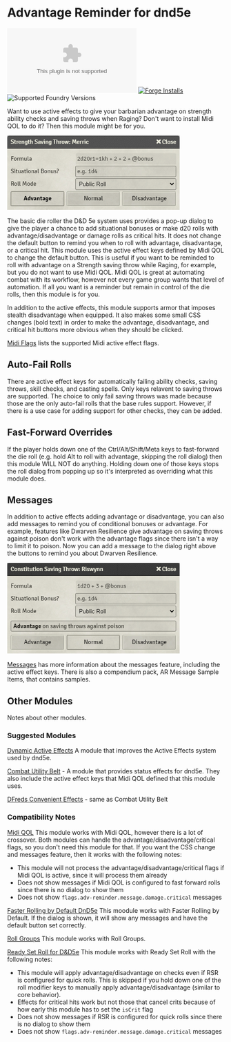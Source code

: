 # Advantage Reminder for dnd5e

![GitHub release (latest by date and asset)](https://img.shields.io/github/downloads/kaelad02/adv-reminder/latest/module.zip)
[![Forge Installs](https://img.shields.io/badge/dynamic/json?label=Forge%20Installs&query=package.installs&suffix=%25&url=https%3A%2F%2Fforge-vtt.com%2Fapi%2Fbazaar%2Fpackage%2Fadv-reminder&colorB=4aa94a)](https://forge-vtt.com/bazaar#package=adv-reminder)
![Supported Foundry Versions](https://img.shields.io/endpoint?url=https://foundryshields.com/version?url=https://github.com/kaelad02/adv-reminder/releases/latest/download/module.json)

Want to use active effects to give your barbarian advantage on strength ability checks and saving throws when Raging? Don't want to install Midi QOL to do it? Then this module might be for you.

![Saving Throw screenshot with advantage](docs/screenshot1.png?raw=true)

The basic die roller the D&D 5e system uses provides a pop-up dialog to give the player a chance to add situational bonuses or make d20 rolls with advantage/disadvantage or damage rolls as critical hits. It does not change the default button to remind you when to roll with advantage, disadvantage, or a critical hit. This module uses the active effect keys defined by Midi QOL to change the default button. This is useful if you want to be reminded to roll with advantage on a Strength saving throw while Raging, for example, but you do not want to use Midi QOL. Midi QOL is great at automating combat with its workflow, however not every game group wants that level of automation. If all you want is a reminder but remain in control of the die rolls, then this module is for you.

In addition to the active effects, this module supports armor that imposes stealth disadvantage when equipped. It also makes some small CSS changes (bold text) in order to make the advantage, disadvantage, and critical hit buttons more obvious when they should be clicked.

[Midi Flags](docs/midi-flags.md) lists the supported Midi active effect flags.

## Auto-Fail Rolls

There are active effect keys for automatically failing ability checks, saving throws, skill checks, and casting spells. Only keys relavent to saving throws are supported. The choice to only fail saving throws was made because those are the only auto-fail rolls that the base rules support. However, if there is a use case for adding support for other checks, they can be added.

## Fast-Forward Overrides

If the player holds down one of the Ctrl/Alt/Shift/Meta keys to fast-forward the die roll (e.g. hold Alt to roll with advantage, skipping the roll dialog) then this module WILL NOT do anything. Holding down one of those keys stops the roll dialog from popping up so it's interpreted as overriding what this module does.

## Messages

In addition to active effects adding advantage or disadvantage, you can also add messages to remind you of conditional bonuses or advantage. For example, features like Dwarven Resilience give advantage on saving throws against poison don't work with the advantage flags since there isn't a way to limit it to poison. Now you can add a message to the dialog right above the buttons to remind you about Dwarven Resilience.

![Saving Throw screenshot with message](docs/poison-message.png?raw=true)

[Messages](docs/messages.md) has more information about the messages feature, including the active effect keys. There is also a compendium pack, AR Message Sample Items, that contains samples.

## Other Modules

Notes about other modules.

### Suggested Modules

[Dynamic Active Effects](https://foundryvtt.com/packages/dae) A module that improves the Active Effects system used by dnd5e.

[Combat Utility Belt](https://foundryvtt.com/packages/combat-utility-belt) - A module that provides status effects for dnd5e. They also include the active effect keys that Midi QOL defined that this module uses.

[DFreds Convenient Effects](https://foundryvtt.com/packages/dfreds-convenient-effects) - same as Combat Utility Belt

### Compatibility Notes

[Midi QOL](https://foundryvtt.com/packages/midi-qol) This module works with Midi QOL, however there is a lot of crossover. Both modules can handle the advantage/disadvantage/critical flags, so you don't need this module for that. If you want the CSS change and messages feature, then it works with the following notes:

- This module will not process the advantage/disadvantage/critical flags if Midi QOL is active, since it will process them already
- Does not show messages if Midi QOL is configured to fast forward rolls since there is no dialog to show them
- Does not show `flags.adv-reminder.message.damage.critical` messages

[Faster Rolling by Default DnD5e](https://foundryvtt.com/packages/faster-rolling-by-default-5e) This moodule works with Faster Rolling by Default. If the dialog is shown, it will show any messages and have the default button set correctly.

[Roll Groups](https://foundryvtt.com/packages/rollgroups) This module works with Roll Groups.

[Ready Set Roll for D&D5e](https://foundryvtt.com/packages/ready-set-roll-5e) This module works with Ready Set Roll with the following notes:

- This module will apply advantage/disadvantage on checks even if RSR is configured for quick rolls. This is skipped if you hold down one of the roll modifier keys to manually apply advantage/disadvantage (similar to core behavior). 
- Effects for critical hits work but not those that cancel crits because of how early this module has to set the `isCrit` flag
- Does not show messages if RSR is configured for quick rolls since there is no dialog to show them
- Does not show `flags.adv-reminder.message.damage.critical` messages
